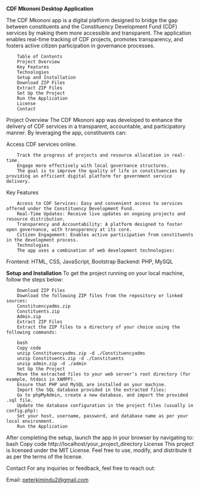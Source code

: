 **CDF Mkononi Desktop Application**

The CDF Mkononi app is a digital platform designed to bridge the gap between constituents and the Constituency Development Fund (CDF) services by making them more accessible and transparent. The application enables real-time tracking of CDF projects, promotes transparency, and fosters active citizen participation in governance processes.


        Table of Contents
        Project Overview
        Key Features
        Technologies
        Setup and Installation
        Download ZIP Files
        Extract ZIP Files
        Set Up the Project
        Run the Application
        License
        Contact
Project Overview
The CDF Mkononi app was developed to enhance the delivery of CDF services in a transparent, accountable, and participatory manner. By leveraging the app, constituents can:

Access CDF services online.

        Track the progress of projects and resource allocation in real-time.
        Engage more effectively with local governance structures.
        The goal is to improve the quality of life in constituencies by providing an efficient digital platform for government service delivery.

Key Features

        Access to CDF Services: Easy and convenient access to services offered under the Constituency Development Fund.
        Real-Time Updates: Receive live updates on ongoing projects and resource distribution.
        Transparency and Accountability: A platform designed to foster open governance, with transparency at its core.
        Citizen Engagement: Enables active participation from constituents in the development process.
        Technologies
        The app uses a combination of web development technologies:

Frontend: HTML, CSS, JavaScript, Bootstrap
Backend: PHP, MySQL

**Setup and Installation**
        To get the project running on your local machine, follow the steps below:

        Download ZIP Files
        Download the following ZIP files from the repository or linked sources:
        Constituencyadms.zip
        Constituents.zip
        Admin.zip
        Extract ZIP Files
        Extract the ZIP files to a directory of your choice using the following commands:

        bash
        Copy code
        unzip Constituencyadms.zip -d ./Constituencyadms
        unzip Constituents.zip -d ./Constituents
        unzip admin.zip -d ./admin
        Set Up the Project
        Move the extracted files to your web server’s root directory (for example, htdocs in XAMPP).
        Ensure that PHP and MySQL are installed on your machine.
        Import the SQL database provided in the extracted files:
        Go to phpMyAdmin, create a new database, and import the provided .sql file.
        Update the database configuration in the project files (usually in config.php):
        Set your host, username, password, and database name as per your local environment.
        Run the Application
        
After completing the setup, launch the app in your browser by navigating to:
bash
Copy code
http://localhost/your_project_directory
License
This project is licensed under the MIT License. Feel free to use, modify, and distribute it as per the terms of the license.

Contact
For any inquiries or feedback, feel free to reach out:

Email: peterkimindu2@gmail.com
